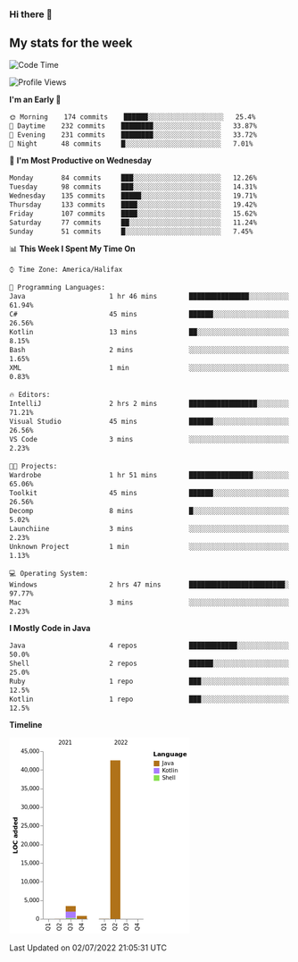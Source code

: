 ### Hi there 👋

## My stats for the week
<!--START_SECTION:waka-->
![Code Time](http://img.shields.io/badge/Code%20Time-300%20hrs%2021%20mins-blue)

![Profile Views](http://img.shields.io/badge/Profile%20Views-0-blue)

**I'm an Early 🐤** 

```text
🌞 Morning    174 commits    ██████░░░░░░░░░░░░░░░░░░░   25.4% 
🌆 Daytime    232 commits    ████████░░░░░░░░░░░░░░░░░   33.87% 
🌃 Evening    231 commits    ████████░░░░░░░░░░░░░░░░░   33.72% 
🌙 Night      48 commits     █░░░░░░░░░░░░░░░░░░░░░░░░   7.01%

```
📅 **I'm Most Productive on Wednesday** 

```text
Monday       84 commits     ███░░░░░░░░░░░░░░░░░░░░░░   12.26% 
Tuesday      98 commits     ███░░░░░░░░░░░░░░░░░░░░░░   14.31% 
Wednesday    135 commits    █████░░░░░░░░░░░░░░░░░░░░   19.71% 
Thursday     133 commits    ████░░░░░░░░░░░░░░░░░░░░░   19.42% 
Friday       107 commits    ████░░░░░░░░░░░░░░░░░░░░░   15.62% 
Saturday     77 commits     ██░░░░░░░░░░░░░░░░░░░░░░░   11.24% 
Sunday       51 commits     █░░░░░░░░░░░░░░░░░░░░░░░░   7.45%

```


📊 **This Week I Spent My Time On** 

```text
⌚︎ Time Zone: America/Halifax

💬 Programming Languages: 
Java                     1 hr 46 mins        ███████████████░░░░░░░░░░   61.94% 
C#                       45 mins             ██████░░░░░░░░░░░░░░░░░░░   26.56% 
Kotlin                   13 mins             ██░░░░░░░░░░░░░░░░░░░░░░░   8.15% 
Bash                     2 mins              ░░░░░░░░░░░░░░░░░░░░░░░░░   1.65% 
XML                      1 min               ░░░░░░░░░░░░░░░░░░░░░░░░░   0.83%

🔥 Editors: 
IntelliJ                 2 hrs 2 mins        █████████████████░░░░░░░░   71.21% 
Visual Studio            45 mins             ██████░░░░░░░░░░░░░░░░░░░   26.56% 
VS Code                  3 mins              ░░░░░░░░░░░░░░░░░░░░░░░░░   2.23%

🐱‍💻 Projects: 
Wardrobe                 1 hr 51 mins        ████████████████░░░░░░░░░   65.06% 
Toolkit                  45 mins             ██████░░░░░░░░░░░░░░░░░░░   26.56% 
Decomp                   8 mins              █░░░░░░░░░░░░░░░░░░░░░░░░   5.02% 
Launchiine               3 mins              ░░░░░░░░░░░░░░░░░░░░░░░░░   2.23% 
Unknown Project          1 min               ░░░░░░░░░░░░░░░░░░░░░░░░░   1.13%

💻 Operating System: 
Windows                  2 hrs 47 mins       ████████████████████████░   97.77% 
Mac                      3 mins              ░░░░░░░░░░░░░░░░░░░░░░░░░   2.23%

```

**I Mostly Code in Java** 

```text
Java                     4 repos             ████████████░░░░░░░░░░░░░   50.0% 
Shell                    2 repos             ██████░░░░░░░░░░░░░░░░░░░   25.0% 
Ruby                     1 repo              ███░░░░░░░░░░░░░░░░░░░░░░   12.5% 
Kotlin                   1 repo              ███░░░░░░░░░░░░░░░░░░░░░░   12.5%

```


**Timeline**

![Chart not found](https://raw.githubusercontent.com/lyndseyy/lyndseyy/main/charts/bar_graph.png) 


 Last Updated on 02/07/2022 21:05:31 UTC
<!--END_SECTION:waka-->